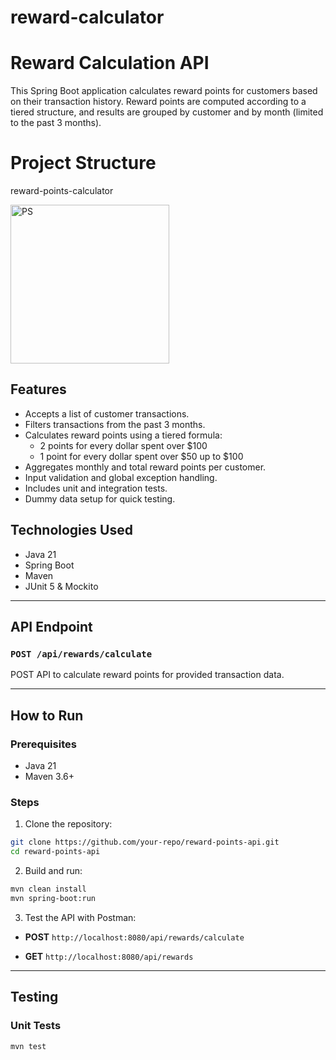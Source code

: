 # reward-calculator

# Reward Calculation API
 
This Spring Boot application calculates reward points for customers based on their transaction history. Reward points are computed according to a tiered structure, and results are grouped by customer and by month (limited to the past 3 months).

# Project Structure

reward-points-calculator

<img width="254" alt="PS" src="https://github.com/user-attachments/assets/eb97d328-7be8-4138-8e3c-0c6e4da1a760" />
 
## Features
 
- Accepts a list of customer transactions.
- Filters transactions from the past 3 months.
- Calculates reward points using a tiered formula:
  - 2 points for every dollar spent over $100
  - 1 point for every dollar spent over $50 up to $100
- Aggregates monthly and total reward points per customer.
- Input validation and global exception handling.
- Includes unit and integration tests.
- Dummy data setup for quick testing.
 
## Technologies Used
 
- Java 21
- Spring Boot
- Maven
- JUnit 5 & Mockito
 
---

## API Endpoint
 
### `POST /api/rewards/calculate`

POST API to calculate reward points for provided transaction data.

---
 
## How to Run
 
### Prerequisites
 
- Java 21
- Maven 3.6+
 
### Steps
 
1. Clone the repository:
 
```bash
git clone https://github.com/your-repo/reward-points-api.git
cd reward-points-api
```
 
2. Build and run:
 
```bash
mvn clean install
mvn spring-boot:run
```
 
3. Test the API with Postman:
 
- **POST** `http://localhost:8080/api/rewards/calculate`

- **GET** `http://localhost:8080/api/rewards`
---
 
## Testing
 
### Unit Tests
 
```bash
mvn test
```

